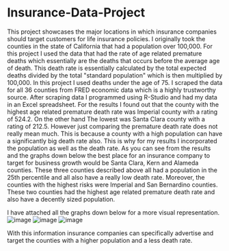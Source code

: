 # Insurance-Data-Project
This project showcases the major locations in which insurance companies should target customers for life insurance policies. 
I originally took the counties in the state of California that had a population over 100,000. For this project I used the data that had the rate of age related premature deaths which essentially are the deaths that occurs before the average age of death. This death rate is essentially calculated by the total expected deaths divided by the total "standard population" which is then multiplied by 100,000. In this project I used deaths under the age of 75. I scraped the data for all 36 counties from FRED economic data which is a highly trustworthy source. After scraping data I programmed using R-Studio and had my data in an Excel spreadsheet.
For the results I found out that the county with the highest age related premature death rate was Imperial county with a rating of 524.2. On the other hand The lowest
was Santa Clara county with a rating of 212.5. However just comparing the premature death rate does not really mean much. This is
because a county with a high population can have a significantly big death rate also. This is why for my results I incorporated the population as well as the death
rate. As you can see from the results and the graphs down below the best place for an insurance company to target for business growth would be Santa Clara, Kern and Alameda counties.
These three counties described above all had a population in the 25th percentile and all also have a really low death rate. Moreover, the counties with the highest
risks were Imperial and San Bernardino counties. These two counties had the highest age related premature death rate and also have a decently sized population.



I have attached all the graphs down below for a more visual representation.
![image](https://user-images.githubusercontent.com/44783898/214749597-10462974-8136-4470-a878-1cada14e7f9e.png)
![image](https://user-images.githubusercontent.com/44783898/214749659-effb9508-bc49-44e5-be62-323f6fa9bc70.png)
![image](https://user-images.githubusercontent.com/44783898/214750038-14dc3e50-51c2-4173-9de6-0146aa066298.png)







With this information insurance companies can specifically advertise and target the counties with a higher population and a less death rate.



